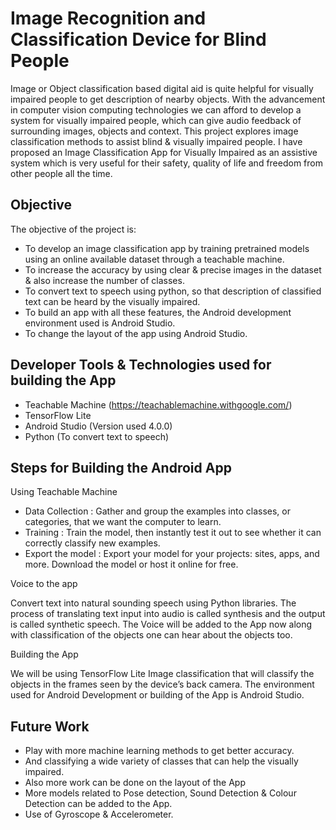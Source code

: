 # **Image Recognition and Classification Device for Blind People**

Image or Object classification based digital aid is quite helpful for visually impaired people to get description of nearby objects. With the advancement in computer vision computing technologies we can afford to develop a system for visually impaired people, which can give audio feedback of surrounding images, objects and context. This project explores image classification methods to assist blind & visually impaired people. I have proposed an Image Classification App for Visually Impaired as an assistive system which is very useful for their safety, quality of life and freedom from other people all the time.


## Objective

The objective of the project is:
* To develop an image classification app by training pretrained models using an online available dataset through a teachable machine. 
* To increase the accuracy by using clear & precise images in the dataset & also increase the number of classes.
* To convert text to speech using python, so that description of classified text can be heard by the visually impaired.
* To build an app with all these features, the Android development environment used is Android Studio.
* To change the layout of the app using Android Studio.


## Developer Tools & Technologies used for building the App

* Teachable Machine (https://teachablemachine.withgoogle.com/)
* TensorFlow Lite
* Android Studio (Version used 4.0.0)
* Python (To convert text to speech)


## Steps for Building the Android App

Using Teachable Machine

* Data Collection : Gather and group the examples into classes, or categories, that we want the computer to learn.
* Training : Train the model, then instantly test it out to see whether it can correctly classify new examples.
* Export the model : Export your model for your projects: sites, apps, and more. Download the model or host it online for free.

Voice to the app

Convert text into natural sounding speech using Python libraries. The process of translating text input into audio is called synthesis and the output is called synthetic speech. The Voice will be added to the App now along with classification of the objects one can hear about the objects too.

Building the App

We will be using TensorFlow Lite Image classification that will classify the objects in the frames seen by the device’s back camera.
The environment used for Android Development or building of the App is Android Studio.

## Future Work

* Play with more machine learning methods to get better accuracy.
* And classifying a wide variety of classes that can help the visually impaired.
* Also more work can be done on the layout of the App
* More models related to Pose detection, Sound Detection & Colour Detection can be added to the App.
* Use of Gyroscope & Accelerometer.



